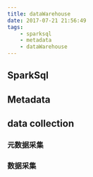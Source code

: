 ```yaml
---
title: dataWarehouse
date: 2017-07-21 21:56:49
tags:
    - sparksql
    - metadata
    - dataWarehouse
---
```


## SparkSql

## Metadata




## data collection
### 元数据采集

### 数据采集
